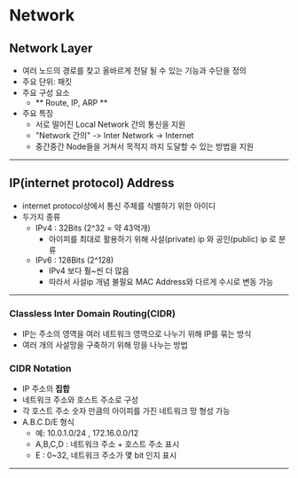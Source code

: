 # Network

## Network Layer

- 여러 노드의 경로를 찾고 올바르게 전달 될 수 있는 기능과 수단을 정의
- 주요 단위: 패킷
- 주요 구성 요소
    - ** Route, IP, ARP **
- 주요 특징
    - 서로 떨어진 Local Network 간의 통신을 지원
    - "Network 간의" -> Inter Network -> Internet
    - 중간중간 Node들을 거쳐서 목적지 까지 도달할 수 있는 방법을 지원

---

## IP(internet protocol) Address

- internet protocol상에서 통신 주체를 식별하기 위한 아이디
- 두가지 종류
    - IPv4 : 32Bits (2^32 = 약 43억개)
        - 아이피를 최대로 활용하기 위해 사설(private) ip 와 공인(public) ip 로 분류
    - IPv6 : 128Bits (2^128)
        - IPv4 보다 훨~씬 더 많음
        - 따라서 사설ip 개념 불필요
    MAC Address와 다르게 수시로 변동 가능

---

### Classless Inter Domain Routing(CIDR)

- IP는 주소의 영역을 여러 네트워크 영역으로 나누기 위해 IP를 묶는 방식
- 여러 개의 사설망을 구축하기 위해 망을 나누는 방법

### CIDR Notation

- IP 주소의 **집합**
- 네트워크 주소와 호스트 주소로 구성
- 각 호스트 주소 숫자 만큼의 아이피를 가진 네트워크 망 형성 가능
- A.B.C.D/E 형식
    - 예: 10.0.1.0/24 , 172.16.0.0/12
    - A,B,C,D : 네트워크 주소 + 호스트 주소 표시
    - E : 0~32, 네트워크 주소가 몇 bit 인지 표시

---

